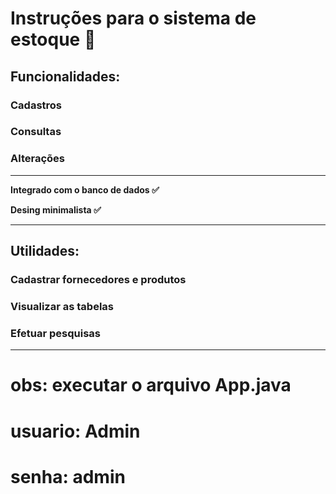 # Instruções para o sistema de estoque 🏬

## Funcionalidades:

### Cadastros

### Consultas

### Alterações

<hr>

<strong> Integrado com o banco de dados ✅</strong>

<strong> Desing minimalista ✅ </strong>

<hr>

## Utilidades:

### Cadastrar fornecedores e produtos

### Visualizar as tabelas

### Efetuar pesquisas

<hr>

# obs: executar o arquivo <strong>App.java</strong>

# usuario: Admin

# senha: admin
